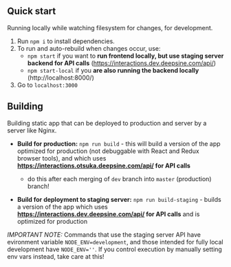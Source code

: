 ## Quick start

Running locally while watching filesystem for changes, for development.

1. Run `npm i` to install dependencies.
2. To run and auto-rebuild when changes occur, use:
   - `npm start` if you want to **run frontend locally, but use staging server backend for API calls** (https://interactions.dev.deepsine.com/api/)
   - `npm start-local` if you **are also running the backend locally** (http://localhost:8000/)
3. Go to `localhost:3000`

## Building

Building static app that can be deployed to production and server by a
server like Nginx.

- **Build for production:** `npm run build` - this will build a version of the app
  optimized for production (not debuggable with React and Redux browser tools), and
  which uses **https://interactions.otsuka.deepsine.com/api/ for API calls**

  - do this after each merging of `dev` branch into `master` (production) branch!

- **Build for deployment to staging server:** `npm run build-staging` - builds a version
  of the app which uses **https://interactions.dev.deepsine.com/api/ for API calls**
  and is optimized for production

_IMPORTANT NOTE:_ Commands that use the staging server API have evironment
variable `NODE_ENV=development`, and those intended for fully local development
have `NODE_ENV=''`. If you control execution by manually setting env vars instead,
take care at this!
